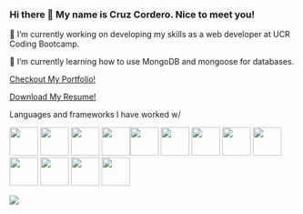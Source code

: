 ### Hi there 👋 My name is Cruz Cordero. Nice to meet you!

🔭 I’m currently working on developing my skills as a web developer at UCR Coding Bootcamp.

🌱 I’m currently learning how to use MongoDB and mongoose for databases.
 
[Checkout My Portfolio!](https://cruz-cordero.herokuapp.com/)

[Download My Resume!](https://github.com/CorderoCruz/CorderoCruz/files/9563145/Resume.pdf)
 
Languages and frameworks I have worked w/

<img height=50 src="https://cdn.jsdelivr.net/gh/devicons/devicon/icons/html5/html5-original.svg"/>  <img height=50 src="https://cdn.jsdelivr.net/gh/devicons/devicon/icons/css3/css3-original.svg"/>  <img height=50 src="https://user-images.githubusercontent.com/105164264/190067884-3d956828-11e4-4119-b5bd-07c8c147f4d9.svg"/>  <img height=50 src="https://user-images.githubusercontent.com/105164264/190068570-e04d6755-9727-401b-afbc-557663664fed.svg"/><img height=50 src="https://user-images.githubusercontent.com/105164264/190067591-73cc128c-5518-4c94-856d-fa09d082b429.svg"/>  <img height=50 src="https://user-images.githubusercontent.com/105164264/190067816-d56f380a-3aa1-49ad-af65-1b7fc6ee470e.svg"/>  <img height=50 src="https://user-images.githubusercontent.com/105164264/190068539-3467686b-1f98-42dd-8b48-4a45d1113c19.svg"/>  <img height=50 src="https://user-images.githubusercontent.com/105164264/190068498-73a5d471-1165-4fc6-8c05-cc2d7848989e.svg"/>  <img height=50 src="https://user-images.githubusercontent.com/105164264/190068466-c712795b-54c7-4952-a367-0bb8b685641b.svg"/>  <img height=50 src="https://cdn.jsdelivr.net/gh/devicons/devicon/icons/react/react-original.svg"/>  <img height=50 src="https://cdn.jsdelivr.net/gh/devicons/devicon/icons/git/git-plain.svg"/>  <img height=50 src="https://user-images.githubusercontent.com/105164264/190068402-bf72d8df-d86f-4422-9d01-f2884b8b69e4.svg"/>
  <img height=50 src="https://user-images.githubusercontent.com/105164264/190068441-bbe2e254-3304-47d8-bd82-3489465d34d4.svg"/>



<img src="https://github-readme-stats.vercel.app/api?username=corderocruz&show_icons=true&theme=dark"/>
